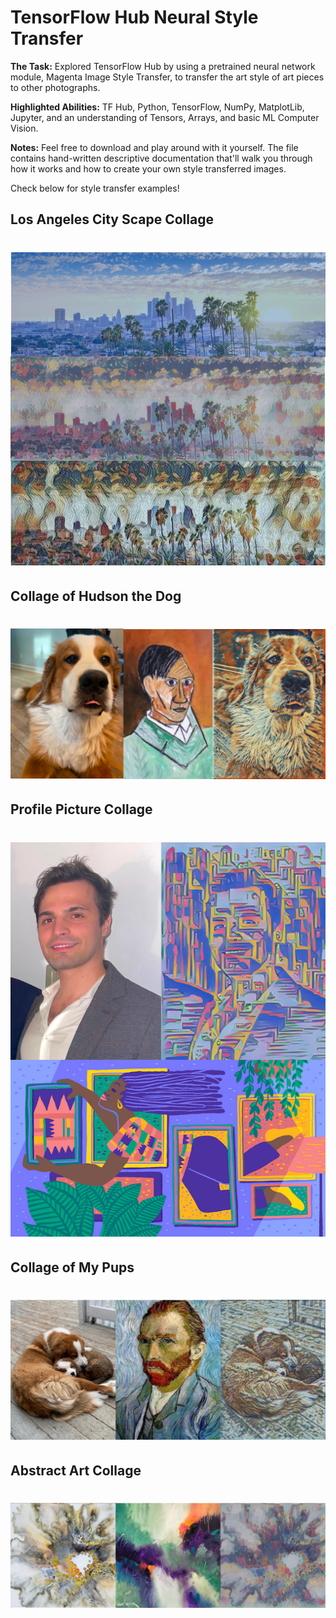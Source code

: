 # TensorFlow Hub Neural Style Transfer

**The Task:** Explored TensorFlow Hub by using a pretrained neural network module, Magenta Image Style Transfer, to transfer the art style of art pieces to other photographs. 

**Highlighted Abilities:** TF Hub, Python, TensorFlow, NumPy, MatplotLib, Jupyter, and an understanding of Tensors, Arrays, and basic ML Computer Vision.

**Notes:** Feel free to download and play around with it yourself. The file contains hand-written descriptive documentation that'll walk you through how it works and how to create your own style transferred images. 

Check below for style transfer examples!


## Los Angeles City Scape Collage
# ![alt text](https://github.com/asilich123/Resume_Projects/blob/main/Python/TF%20HUB%20-%20ML%20Neural%20Style%20Transfer/Images/Collages/Los%20Angeles%20Collage.png?raw=true)
 
## Collage of Hudson the Dog
# ![alt text](https://github.com/asilich123/Resume_Projects/blob/main/Python/TF%20HUB%20-%20ML%20Neural%20Style%20Transfer/Images/Collages/Hudson%20Collage.png?raw=true)

## Profile Picture Collage
# ![alt text](https://github.com/asilich123/Resume_Projects/blob/main/Python/TF%20HUB%20-%20ML%20Neural%20Style%20Transfer/Images/Collages/Adrian%20Collage.png?raw=true)

## Collage of My Pups
# ![alt text](https://github.com/asilich123/Resume_Projects/blob/main/Python/TF%20HUB%20-%20ML%20Neural%20Style%20Transfer/Images/Collages/Dogs%20Collage.png?raw=true)

## Abstract Art Collage
# ![alt text](https://github.com/asilich123/Resume_Projects/blob/main/Python/TF%20HUB%20-%20ML%20Neural%20Style%20Transfer/Images/Collages/Abstract%20Collage.png?raw=true)